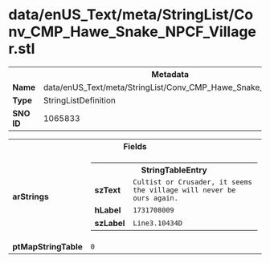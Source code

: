<h1>data/enUS_Text/meta/StringList/Conv_CMP_Hawe_Snake_NPCF_Villager.stl</h1><table><tr><th colspan="100%">Metadata</th></tr><tr><td><b>Name</b></td><td>data/enUS_Text/meta/StringList/Conv_CMP_Hawe_Snake_NPCF_Villager.stl</td></tr><tr><td><b>Type</b></td><td>StringListDefinition</td></tr><tr><td><b>SNO ID</b></td><td>1065833</td></tr></table>

<table><tr><th colspan="100%">Fields</th></tr><tr><td><b>arStrings</b></td><td><table><tr><th colspan="100%">StringTableEntry</th></tr><tr><td><b>szText</b></td><td><code>Cultist or Crusader, it seems the village will never be ours again.</code></td></tr><tr><td><b>hLabel</b></td><td><code>1731708009</code></td></tr><tr><td><b>szLabel</b></td><td><code>Line3.10434D</code></td></tr></table>


</td></tr><tr><td><b>ptMapStringTable</b></td><td><code>0</code></td></tr></table>

